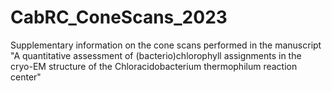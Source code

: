# CabRC_ConeScans_2023
Supplementary information on the cone scans performed in the manuscript "A quantitative assessment of (bacterio)chlorophyll assignments in the cryo-EM structure of the Chloracidobacterium thermophilum reaction center"
